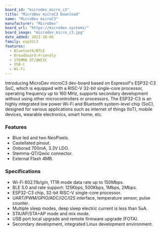 ```yaml
---
board_id: "microdev_micro_c3"
title: "MicroDev microC3 Download"
name: "MicroDev microC3"
manufacturer: "MicroDev"
board_url: "https://microdev.systems/"
board_image: "microdev_micro_c3.jpg"
date_added: 2021-10-06
family: esp32c3
features:
  - Bluetooth/BTLE
  - Breadboard-Friendly
  - STEMMA QT/QWIIC
  - USB-C
  - Wi-Fi
---
```


Introducing MicroDev microC3 dev-board based on Espressif's ESP32-C3 SoC, which is equipped with a RISC-V 32-bit single-core processor, operating frequency up to 160 MHz, supports secondary development without using other microcontrollers or processors. The ESP32-C3 is an highly integrated low power Wi-Fi and Bluetooth system-level chip (SoC), designed for various applications such as internet of things (IoT), mobile devices, wearable electronics, smart home, etc.

### Features

- Blue led and two NeoPixels.
- Castellated pinout.
- Onborad 700mA, 3.3V LDO.
- Stemma-QT/Qwiic connector.
- External Flash 4MB.

### Specifications

- Wi-Fi 802.11b/g/n, 1T1R mode data rate up to 150Mbps.
- BLE 5.0 and rate support: 125Kbps, 500Kbps, 1Mbps, 2Mbps.
- ESP32-C3 chip, 32-bit RISC-V single-core processor.
- UART/PWM/GPIO/ADC/I2C/I2S interface, temperature sensor, pulse counter.
- Multiple sleep modes, deep sleep electric current is less than 5uA.
- STA/AP/STA+AP mode and mix mode.
- USB port local upgrade and remote firmware upgrade (FOTA).
- Secondary development, integrated Linux development environment.
